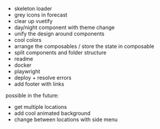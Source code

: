 - skeleton loader
- grey icons in forecast
- clear up vuetify
- day/night component with theme change
- unify the design around components
- cool colors
- arrange the composables / store the state in composable
- split components and folder structure
- readme
- docker
- playwright
- deploy + resolve errors
- add footer with links

possible in the future:

- get multiple locations
- add cool animated background
- change between locations with side menu
